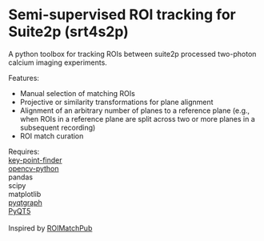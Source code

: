 # Semi-supervised ROI tracking for Suite2p (srt4s2p)

A python toolbox for tracking ROIs between suite2p processed two-photon calcium imaging experiments.<br>

Features:<br>
- Manual selection of matching ROIs<br>
- Projective or similarity transformations for plane alignment<br>
- Alignment of an arbitrary number of planes to a reference plane (e.g., when ROIs in a reference plane are split across two or more planes in a subsequent recording)<br>
- ROI match curation<br>

Requires:<br>
<a href="https://github.com/sfailor/key-point-finder">key-point-finder</a><br>
<a href="https://pypi.org/project/opencv-python/">opencv-python</a><br>
pandas<br>
scipy<br>
matplotlib<br>
<a href="https://www.pyqtgraph.org/">pyqtgraph</a><br>
<a href="https://pypi.org/project/PyQt5/">PyQT5</a><br>
<br>
Inspired by <a href="https://github.com/ransona/ROIMatchPub">ROIMatchPub</a><br>

